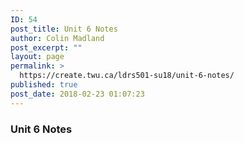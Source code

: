```yaml
---
ID: 54
post_title: Unit 6 Notes
author: Colin Madland
post_excerpt: ""
layout: page
permalink: >
  https://create.twu.ca/ldrs501-su18/unit-6-notes/
published: true
post_date: 2018-02-23 01:07:23
---
```

### Unit 6 Notes